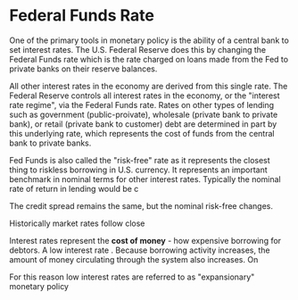 # Federal Funds Rate

One of the primary tools in monetary policy is the ability of a central bank to set interest rates. The U.S. Federal Reserve does this by changing the Federal Funds rate which is the rate charged on loans made from the Fed to private banks on their reserve balances.

All other interest rates in the economy are derived from this single rate. The Federal Reserve controls all interest rates in the economy, or the "interest rate regime", via the Federal Funds rate. Rates on other types of lending such as government (public-proivate), wholesale (private bank to private bank), or retail (private bank to customer) debt are determined in part by this underlying rate, which represents the cost of funds from the central bank to private banks.

Fed Funds is also called the "risk-free" rate as it represents the closest thing to riskless borrowing in U.S. currency. It represents an important benchmark in nominal terms for other interest rates. Typically the nominal rate of return in lending would be c

The credit spread remains the same, but the nominal risk-free changes.

Historically market rates follow close

Interest rates represent the **cost of money** - how expensive borrowing for debtors. A low interest rate . Because borrowing activity increases, the amount of money circulating through the system also increases. On 

For this reason low interest rates are referred to as "expansionary" monetary policy 
